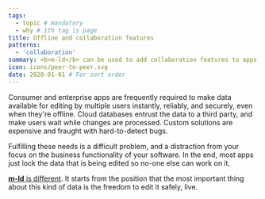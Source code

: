 ```yaml
---
tags:
  - topic # mandatory
  - why # 1th tag is page
title: Offline and collaboration features
patterns:
  - 'collaboration'
summary: <b>m-ld</b> can be used to add collaboration features to apps.
icon: icons/peer-to-peer.svg
date: 2020-01-01 # For sort order
---
```

Consumer and enterprise apps are frequently required to make data available for
editing by multiple users instantly, reliably, and securely, even when they're
offline. Cloud databases entrust the data to a third party, and make users wait
while changes are processed. Custom solutions are expensive and fraught with
hard-to-detect bugs.

Fulfilling these needs is a difficult problem, and a distraction from your focus
on the business functionality of your software. In the end, most apps just lock
the data that is being edited so no-one else can work on it.

[**m-ld** is different](/doc/#realtime). It starts from the position that the
most important thing about this kind of data is the freedom to edit it safely,
live.